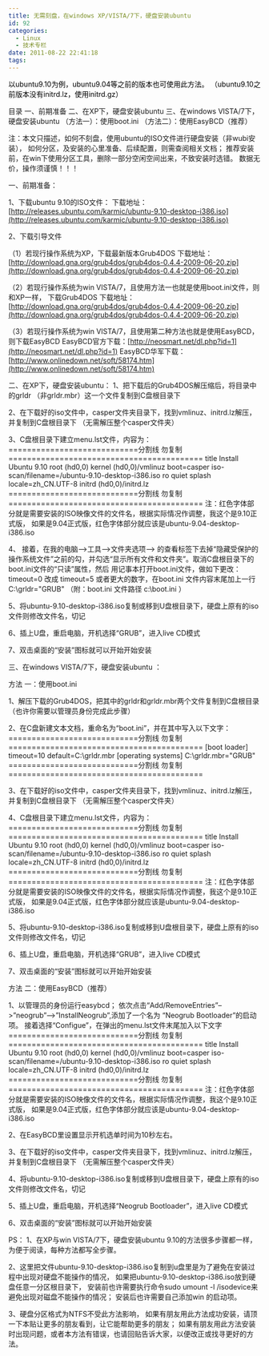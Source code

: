 ```yaml
---
title: 无需刻盘，在windows XP/VISTA/7下，硬盘安装ubuntu
id: 92
categories:
  - Linux
  - 技术专栏
date: 2011-08-22 22:41:18
tags:
---
```


<span style="color: #000000;">以ubuntu9.10为例，ubuntu9.04等之前的版本也可使用此方法。
（ubuntu9.10之前版本没有initrd.lz，使用initrd.gz）

目录
一、前期准备
二、在XP下，硬盘安装ubuntu
三、在windows VISTA/7下，硬盘安装ubuntu
（方法一）：使用boot.ini
（方法二）：使用EasyBCD（推荐）

注：本文只描述，如何不刻盘，使用ubuntu的ISO文件进行硬盘安装（非wubi安装），
如何分区，及安装的心里准备、后续配置，则需查阅相关文档；
推荐安装前，在win下使用分区工具，删除一部分空闲空间出来，不致安装时选错。
数据无价，操作须谨慎！！！

一、前期准备：

1、下载ubuntu 9.10的ISO文件：
下载地址：[http://releases.ubuntu.com/karmic/ubuntu-9.10-desktop-i386.iso](http://releases.ubuntu.com/karmic/ubuntu-9.10-desktop-i386.iso)

2、下载引导文件

（1）若现行操作系统为XP，下载最新版本Grub4DOS
下载地址：[http://download.gna.org/grub4dos/grub4dos-0.4.4-2009-06-20.zip](http://download.gna.org/grub4dos/grub4dos-0.4.4-2009-06-20.zip)

（2）若现行操作系统为win VISTA/7，且使用方法一也就是使用boot.ini文件，则和XP一样，
下载Grub4DOS
下载地址：[http://download.gna.org/grub4dos/grub4dos-0.4.4-2009-06-20.zip](http://download.gna.org/grub4dos/grub4dos-0.4.4-2009-06-20.zip)

（3）若现行操作系统为win VISTA/7，且使用第二种方法也就是使用EasyBCD，
则下载EasyBCD
EasyBCD官方下载：[http://neosmart.net/dl.php?id=1](http://neosmart.net/dl.php?id=1)
EasyBCD华军下载：[http://www.onlinedown.net/soft/58174.htm](http://www.onlinedown.net/soft/58174.htm)

二、在XP下，硬盘安装ubuntu：
1、把下载后的Grub4DOS解压缩后，将目录中的grldr （非grldr.mbr）这一个文件复制到C盘根目录下

2、在下载好的iso文件中，casper文件夹目录下，找到vmlinuz、initrd.lz解压，并复制到C盘根目录下
（无需解压整个casper文件夹）

3、C盘根目录下建立menu.lst文件，内容为：
============================分割线 勿复制==========================================
title Install Ubuntu 9.10
root (hd0,0)
kernel (hd0,0)/vmlinuz boot=casper iso-scan/filename=/ubuntu-9.10-desktop-i386.iso ro quiet splash locale=zh_CN.UTF-8
initrd (hd0,0)/initrd.lz
============================分割线 勿复制==========================================
注：红色字体部分就是需要安装的ISO映像文件的文件名，根据实际情况作调整，我这个是9.10正式版，
如果是9.04正式版，红色字体部分就应该是ubuntu-9.04-desktop-i386.iso

4、 接着，在我的电脑–&gt;工具–&gt;文件夹选项–&gt; 的查看标签下去掉“隐藏受保护的操作系统文件”之前的勾，并勾选“显示所有文件和文件夹”。取消C盘根目录下的boot.ini文件的“只读”属性，然后 用记事本打开boot.ini文件，做如下更改：timeout=0 改成 timeout=5 或者更大的数字，在boot.ini 文件内容末尾加上一行 C:\grldr="GRUB"
（附：boot.ini 文件路径 c:\boot.ini ）

5、将ubuntu-9.10-desktop-i386.iso复制或移到U盘根目录下，硬盘上原有的iso文件则修改文件名，切记

6、插上U盘，重启电脑，开机选择“GRUB”，进入live CD模式

7、双击桌面的“安装”图标就可以开始开始安装

三、在windows VISTA/7下，硬盘安装ubuntu ：

方法 一：使用boot.ini

1、解压下载的Grub4DOS，把其中的grldr和grldr.mbr两个文件复制到C盘根目录（也许你需要以管理员身份完成此步骤）

2、在C盘新建文本文档，重命名为“boot.ini”，并在其中写入以下文字：
============================分割线 勿复制==========================================
[boot loader]
timeout=10
default=C:\grldr.mbr
[operating systems]
C:\grldr.mbr="GRUB"
============================分割线 勿复制==========================================

3、在下载好的iso文件中，casper文件夹目录下，找到vmlinuz、initrd.lz解压，并复制到C盘根目录下
（无需解压整个casper文件夹）

4、C盘根目录下建立menu.lst文件，内容为：
============================分割线 勿复制==========================================
title Install Ubuntu 9.10
root (hd0,0)
kernel (hd0,0)/vmlinuz boot=casper iso-scan/filename=/ubuntu-9.10-desktop-i386.iso ro quiet splash locale=zh_CN.UTF-8
initrd (hd0,0)/initrd.lz
============================分割线 勿复制==========================================
注：红色字体部分就是需要安装的ISO映像文件的文件名，根据实际情况作调整，我这个是9.10正式版，
如果是9.04正式版，红色字体部分就应该是ubuntu-9.04-desktop-i386.iso

5、将ubuntu-9.10-desktop-i386.iso复制或移到U盘根目录下，硬盘上原有的iso文件则修改文件名，切记

6、插上U盘，重启电脑，开机选择“GRUB”，进入live CD模式

7、双击桌面的“安装”图标就可以开始开始安装

方法 二：使用EasyBCD（推荐）

1、以管理员的身份运行easybcd；
依次点击“Add/RemoveEntries”–&gt;”neogrub”–&gt;”InstallNeogrub”,添加了一个名为 “Neogrub Bootloader”的启动项。
接着选择“Configue”，在弹出的menu.lst文件末尾加入以下文字
============================分割线 勿复制==========================================
title Install Ubuntu 9.10
root (hd0,0)
kernel (hd0,0)/vmlinuz boot=casper iso-scan/filename=/ubuntu-9.10-desktop-i386.iso ro quiet splash locale=zh_CN.UTF-8
initrd (hd0,0)/initrd.lz
============================分割线 勿复制==========================================
注：红色字体部分就是需要安装的ISO映像文件的文件名，根据实际情况作调整，我这个是9.10正式版，
如果是9.04正式版，红色字体部分就应该是ubuntu-9.04-desktop-i386.iso

2、在EasyBCD里设置显示开机选单时间为10秒左右。

3、在下载好的iso文件中，casper文件夹目录下，找到vmlinuz、initrd.lz解压，并复制到C盘根目录下
（无需解压整个casper文件夹）

4、将ubuntu-9.10-desktop-i386.iso复制或移到U盘根目录下，硬盘上原有的iso文件则修改文件名，切记

5、插上U盘，重启电脑，开机选择“Neogrub Bootloader”，进入live CD模式

6、双击桌面的“安装”图标就可以开始开始安装

PS：
1、在XP与win VISTA/7下，硬盘安装ubuntu 9.10的方法很多步骤都一样，为便于阅读，每种方法都写全步骤。

2、这里把文件ubuntu-9.10-desktop-i386.iso复制到u盘里是为了避免在安装过程中出现对硬盘不能操作的情况，
如果把ubuntu-9.10-desktop-i386.iso放到硬盘任意一分区根目录下，
安装前也许需要执行命令sudo umount -l /isodevice来避免出现对磁盘不能操作的情况；
安装后也许需要自己添加win 的启动项。

3、硬盘分区格式为NTFS不受此方法影响，
如果有朋友用此方法成功安装，请顶一下本贴让更多的朋友看到，让它能帮助更多的朋友；
如果有朋友用此方法安装时出现问题，或者本方法有错误，也请回贴告诉大家，以便改正或找寻更好的方法。</span>
